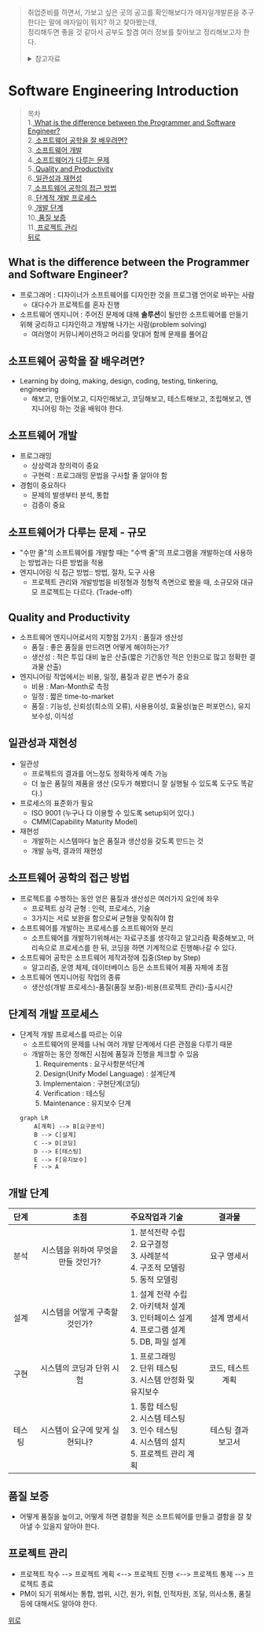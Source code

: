  > 취업준비를 하면서, 가보고 싶은 곳의 공고를 확인해보다가 애자일개발론을 추구한다는 말에 애자일이 뭐지? 하고 찾아봤는데, </br>
 정리해두면 좋을 것 같아서 공부도 할겸 여러 정보를 찾아보고 정리해보고자 한다. </br>
	 <details>
		<summary> 참고자료 </summary>
		<div markdown="1">
		* [KOCW](http://www.kocw.net/home) 한세대학교 김유석 교수님의 [애자일개발론](http://www.kocw.net/home/cview.do?mty=p&kemId=1314883) 참고 </br>
		* [KOCW](http://www.kocw.net/home) 얀양대학교 장진욱 교수님의 [소프트웨어 개발 프로세스](http://www.kocw.net/home/search/kemView.do?kemId=1330838&ar=relateCourse) 참고 </br>
		* [KOCW](http://www.kocw.net/home) 동국대학교 최은만 교수님의 [소프트웨어공학 개론](http://www.kocw.net/home/search/kemView.do?kemId=1300178&ar=relateCourse) 참고 </br>
		* ikso2000님의 포스팅 [소프트웨어 개발론](https://ikso2000.tistory.com/53) 참고 </br>
		* ZDNetKorea 전규현님의 [소프트웨어 개발방법론의 함정](https://zdnet.co.kr/view/?no=20091129180815) 참고
		</div>
	</details>
  
# Software Engineering Introduction
> 목차</br>
	1.[ What is the difference between the Programmer and Software Engineer?](#What-is-the-difference-between-the-Programmer-and-Software-Engineer?)</br>
	2.[ 소프트웨어 공학을 잘 배우려면?](#소프트웨어-공학을-잘-배우려면?)</br>
	3.[ 소프트웨어 개발](#소프트웨어-개발)</br>
	4.[ 소프트웨어가 다루는 문제](#소프트웨어가-다루는-문제)</br>
	5.[ Quality and Productivity](#Quality-and-Productivity)</br>
	6.[ 일관성과 재현성](#일관성과-재현성)</br>
	7.[ 소프트웨어 공학의 접근 방법](#소프트웨어-공학의-접근-방법)</br>
	8.[ 단계적 개발 프로세스](#단계적-개발-프로세스)</br>
	9.[ 개발 단계](#개발-단계)</br>
	10.[ 품질 보증](#품질-보증)</br>
	11.[ 프로젝트 관리](#프로젝트-관리)</br>
	[뒤로](https://https://github.com/wintryjay/TIL/tree/main/SoftwareEngineering)



## What is the difference between the Programmer and Software Engineer?
- 프로그래머 : 디자이너가 소프트웨어를 디자인한 것을 프로그램 언어로 바꾸는 사람 
  * 대다수가 프로젝트를 혼자 진행
- 소프트웨어 엔지니어 : 주어진 문제에 대해 <b>솔루션</b>이 될만한 소프트웨어를 만들기 위해 궁리하고 디자인하고 개발해 나가는 사람(problem solving)
  * 여러명이 커뮤니케이션하고 머리를 맞대어 함께 문제를 풀어감 

## 소프트웨어 공학을 잘 배우려면?
- Learning by doing, making, design, coding, testing, tinkering, engineering
	* 해보고, 만들어보고, 디자인해보고, 코딩해보고, 테스트해보고, 조립해보고, 엔지니어링 하는 것을 배워야 한다.
		
## 소프트웨어 개발
- 프로그래밍
	* 상상력과 창의력이 중요
	* 구현력 : 프로그래밍 문법을 구사할 줄 알아야 함
- 경험이 중요하다
	* 문제의 발생부터 분석, 통합
	* 검증이 중요 
	
## 소프트웨어가 다루는 문제 - 규모
- "수만 줄"의 소프트웨어를 개발할 때는 "수백 줄"의 프로그램을 개발하는데 사용하는 방법과는 다른 방법을 적용
- 엔지니어링 식 접근 방법:: 방법, 절차, 도구 사용
	* 프로젝트 관리와 개발방법을 비정형과 정형적 측면으로 봤을 때, 소규모와 대규모 프로젝트는 다르다. (Trade-off)

## Quality and Productivity
- 소프트웨어 엔지니어로서의 지향점 2가지 : 품질과 생산성
	* 품질 : 좋은 품질을 만드려면 어떻게 해야하는가?
	* 생산성 : 적은 투입 대비 높은 산출(짧은 기간동안 적은 인원으로 많고 정확한 결과물 산출)
- 엔지니어링 작업에서는 비용, 일정, 품질과 같은 변수가 중요
	* 비용 : Man-Month로 측정
	* 일정 : 짧은 time-to-market
	* 품질 : 기능성, 신뢰성(최소의 오류), 사용용이성, 효율성(높은 퍼포먼스), 유지보수성, 이식성
	
## 일관성과 재현성
- 일관성
	* 프로젝트의 결과를 어느정도 정확하게 예측 가능
	* 더 높은 품질의 제품을 생산 (모두가 해봤더니 잘 실행될 수 있도록 도구도 똑같다.)
- 프로세스의 표준화가 필요
	* ISO 9001 (누구나 다 이용할 수 있도록 setup되어 있다.)
	* CMM(Capability Maturity Model)
- 재현성
	* 개발하는 시스템마다 높은 품질과 생산성을 갖도록 만드는 것
	* 개발 능력, 결과의 재현성
	
## 소프트웨어 공학의 접근 방법
- 프로젝트를 수행하는 동안 얻은 품질과 생산성은 여러가지 요인에 좌우
	* 프로젝트 삼각 균형 : 인력, 프로세스, 기술
	* 3가지는 서로 보완을 함으로써 균형을 맞춰줘야 함
- 소프트웨어를 개발하는 프로세스를 소프트웨어와 분리
	* 소프트웨어를 개발하기위해서는 자료구조를 생각하고 알고리즘 확증해보고, 머리속으로 프로세스를 한 뒤, 코딩을 하면 기계적으로 진행해나갈 수 있다.
- 소프트웨어 공학은 소프트웨어 제작과정에 집중(Step by Step)
	* 알고리즘, 운영 체제, 데이터베이스 등은 소프트웨어 제품 자체에 초점
- 소프트웨어 엔지니어링 작업의 종류
	* 생산성(개발 프로세스)-품질(품질 보증)-비용(프로젝트 관리)-출시시간
	
## 단계적 개발 프로세스
- 단계적 개발 프로세스를 따르는 이유
	* 소프트웨어의 문제를 나눠 여러 개발 단계에서 다른 관점을 다루기 때문
	* 개발하는 동안 정해진 시점에 품질과 진행을 체크할 수 있음
		1. Requirements : 요구사항분석단계
		2. Design(Unify Model Language) : 설계단계
		3. Implementaion : 구현단계(코딩)
		4. Verification : 테스팅
		5. Maintenance : 유지보수 단계
	```mermaid
	graph LR
		A[계획] --> B[요구분석]
		B --> C[설계]
		C --> D[코딩]
		D --> E[테스팅]
		E --> F[유지보수]
		F --> A
	```

## 개발 단계
|단계|초점|주요작업과 기술|결과물|
|:----:|:----:|:----|:----:|
|분석|시스템을 위하여 무엇을 만들 것인가?|1. 분석전략 수립</br> 2. 요구결정</br> 3. 사례분석</br> 4. 구조적 모델링</br> 5. 동적 모델링</br>|요구 명세서|
|설계|시스템을 어떻게 구축할 것인가?|1. 설계 전략 수립</br>  2. 아키텍처 설계</br>  3. 인터페이스 설계</br>  4. 프로그램 설계</br>  5. DB, 파일 설계|설계 명세서|
|구현|시스템의 코딩과 단위 시험|1. 프로그래밍</br>  2. 단위 테스팅</br>  3. 시스템 안정화 및 유지보수|코드, 테스트 계획|
|테스팅|시스템이 요구에 맞게 실현되나?|1. 통합 테스팅</br>  2. 시스템 테스팅</br>  3. 인수 테스팅</br>  4. 시스템의 설치</br>  5. 프로젝트 관리 계획|테스팅 결과 보고서|

## 품질 보증
- 어떻게 품질을 높이고, 어떻게 하면 결함을 적은 소프트웨어를 만들고 결함을 잘 찾아낼 수 있을지 알아야 한다.

## 프로젝트 관리
- 프로젝트 착수 --> 프로젝트 계획 <--> 프로젝트 진행 <--> 프로젝트 통제 --> 프로젝트 종료
- PM이 되기 위해서는 통합, 범위, 시간, 원가, 위협, 인적자원, 조달, 의사소통, 품질 등에 대해서도 알아야 한다.

[위로](#Software-Engineering-Introduction)

